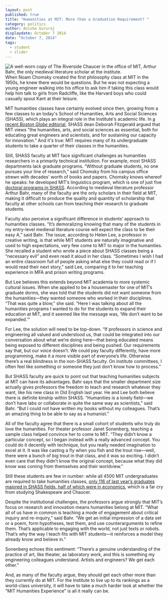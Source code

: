 ```yaml
---
layout: post
published: true
title: "Humanities at MIT: More than a Graduation Requirement? "
category: politics
author: Anisha Gururaj
displaydate: October 7 2014
date: "October 7, 2014"
tags: 
  - student
  - slider
---
```


![A well-worn copy of _The Riverside Chaucer_ in the office of MIT, Arthur Bahr, the only medieval literature scholar at the institute.](https://ifeverythinghadaword.files.wordpress.com/2014/09/dsc_0341.jpg)
When Noam Chomsky created the first philosophy class at MIT in the 1950s, he knew there would be questions. But he was not expecting a young engineer walking into his office to ask him if taking this class would help him talk to girls from Radcliffe, like the Harvard boys who could casually spout Kant at their leisure.

MIT humanities classes have certainly evolved since then, growing from a few classes to an today's School of Humanities, Arts and Social Sciences (SHASS), which plays an integral role in the Institute's academic life. In [a recent _Boston Globe_ editorial](http://www.bostonglobe.com/opinion/2014/04/30/mit-humanities-are-just-important-stem/ZOArg1PgEFy2wm4ptue56I/story.html), SHASS dean Deborah Fitzgerald argued that MIT views "the humanities, arts, and social sciences as essential, both for educating great engineers and scientists, and for sustaining our capacity for innovation.” And it's true: MIT requires many of its undergraduate students to take a quarter of their classes in the humanities. 

Still, SHASS faculty at MIT face significant challenges as humanities researchers in a primarily technical institution. For example, most SHASS departments lack graduate programs. “Without graduate students, no one pursues your line of research,” said Chomsky from his campus office strewn with decades' worth of books and papers. Chomsky knows whereof he speaks: he developed MIT’s linguistics program, which is one of just five [doctoral programs in SHASS](http://shass.mit.edu/graduate). According to medieval literature professor Arthur Bahr, many of the faculty are the only scholars in their field at MIT, making it difficult to produce the quality and quantity of scholarship that faculty at other schools can from teaching their research to graduate students. 

Faculty also perceive a significant difference in students’ approach to humanities classes. “It’s demoralizing knowing that many of the students in my entry-level medieval literature course will expect the class to be their easy A,” said Bahr. The issue, according to Helen Lee, a professor in creative writing, is that while MIT students are naturally imaginative and used to high expectations, very few come to MIT to major in the humanities. She recalled a student who wrote a piece about SHASS classes being a “necessary evil” and even read it aloud in her class. “Sometimes I wish I had an entire classroom full of people asking what else they could read or if I would read their next story,” said Lee, comparing it to her teaching experience in MFA and prison writing programs.

But Lee believes this extends beyond MIT academia to more systemic cultural issues. When she applied to be a housemaster for one of MIT’s graduate dorms, she was told that the students did not want someone from the humanities—they wanted someone who worked in their disciplines. “That was quite a blow,” she said. “Here I was talking about all the humanities programs I wanted to do for the students to expand their education at MIT, and it seemed like the message was, ‘We don’t want to be expanded.’”

For Lee, the solution will need to be top-down. “If professors in science and engineering all valued and understood us, that could be integrated into our conversation about what we’re doing here—that being educated means being exposed to different disciplines and being pushed. Our requirements say that, but our voice doesn’t. We could pay faculty differently, have more programming, make it a more visible part of everyone’s life. Otherwise there’s a real blindness in the non-SHASS faculty. On institute committees, I often feel like something or someone they just don’t know how to process.” 

But SHASS faculty are quick to point out that teaching humanities subjects at MIT can have its advantages. Bahr says that the smaller department size actually gives professors the freedom to teach and research whatever they want, like his new class in Old English last year. He and Lee both believe there is definite kinship within SHASS. “Humanities is a lonely field—we don’t have labs or collaborate in quite the same way as scientists,” said Bahr. “But I could not have written my books without my colleagues. That’s an amazing thing to be able to say as a humanist.”

All of the faculty agree that there is a small cohort of students who truly do love the humanities. For theater professor Janet Sonenberg, teaching a sample class helped convince her to come to MIT. “They didn’t know a particular concept, so I began instead with a really advanced concept. You could do it decently with technique, but you really needed imagination to excel at it. It was like casting a fly when you fish and the trout rise—well, there were a bunch of big trout in that class, and it was so exciting. I didn’t even care that they didn’t know the original concept, because what they did know was coming from themselves and their worldview.”

Still these students are few in number: while all 4500 MIT undergraduates are required to take humanities classes, [only 116 of last year’s graduates majored in SHASS fields, half of which were in economics](http://web.mit.edu/registrar/stats/yrpts/index.html), which is a far cry from studying Shakespeare and Chaucer.

Despite the institutional challenges, the professors argue strongly that MIT’s focus on research and innovation means humanities belong at MIT. “What all of us have in common is teaching a mode of engagement about critical inquiry and re-inquiry,” said Bahr. “We get an initial impression of a data set or a poem, form hypotheses, test them, and use counterarguments to refine them. That’s applicable to engaging with the world, not just texts or robots. That’s why the way I teach fits with MIT students—it reinforces a model they already know and believe in.”

Sonenberg echoes this sentiment: “There’s a genuine understanding of the practice of art, like theater, as laboratory work, and this is something my engineering colleagues understand. Artists and engineers? We get each other.”

And, as many of the faculty argue, they _should_ get each other more than they currently do at MIT. For the Institute to live up to its rankings as a world-class university, it will have to take a much harder look at whether the "MIT Humanities Experience" is all it really can be.